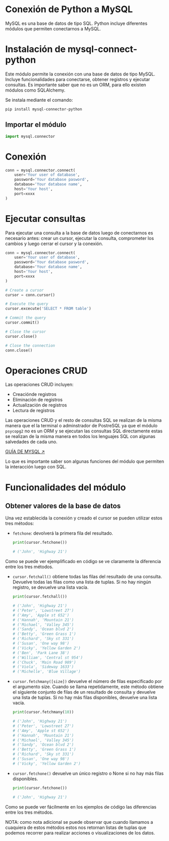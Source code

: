 # Conexión de Python a MySQL

MySQL es una base de datos de tipo SQL. Python incluye diferentes módulos que permiten conectarnos a MySQL.

# Instalación de mysql-connect-python

Este módulo permite la conexión con una base de datos de tipo MySQL. Incluye funcionalidades para conectarse, obtener registros y ejecutar consultas. Es importante saber que no es un ORM, para ello existen módulos como SQLAlchemy.

Se instala mediante el comando:
```shell 
pip install mysql-connector-python
```

## Importar el módulo

```python
import mysql.connector
```

# Conexión

```python
conn = mysql.connector.connect(
    user='Your user of database',
    password='Your database pasword',
    database='Your database name',
    host='Your host',
    port=xxxx
)
```

# Ejecutar consultas

Para ejecutar una consulta a la base de datos luego de conectarnos es necesario antes: crear un cursor, ejecutar la consulta, comprometer los cambios y luego cerrar el cursor y la conexión.

```python
conn = mysql.connector.connect(
    user='Your user of database',
    password='Your database pasword',
    database='Your database name',
    host='Your host',
    port=xxxx
)

# Create a cursor
cursor = conn.cursor()

# Execute the query
cursor.excecute('SELECT * FROM table')

# Commit the query
cursor.commit()

# Close the cursor
cursor.close()

# Close the connection
conn.close()
```


# Operaciones CRUD

Las operaciones CRUD incluyen:
* Creaciónde registros
* Eliminación de registros
* Actualización de registros
* Lectura de registros

Las operaciones CRUD y el resto de consultas SQL se realizan de la misma manera que el la terminal o adminstrador de PostreSQL ya que el módulo `psycopg2` no es un ORM y se ejecutan las consultas SQL directamente estas se realizan de la misma manera en todos los lenguajes SQL con algunas salvedades de cada uno. 

[GUÍA DE MYSQL ↗](https://github.com/AntuBoccalandro/Databases)

Lo que es importante saber son algunas funciones del módulo que permiten la interacción luego con SQL.

# Funcionalidades del módulo

## Obtener valores de la base de datos

Una vez establecida la conexión y creado el cursor se pueden utilizar estos tres métodos:

* `fetchone`: devolverá la primera fila del resultado.
  
    ```python
    print(cursor.fetchone())
    
    # ('John', 'Highway 21')
    ```

Como se puede ver ejemplificado en código se ve claramente la diferencia entre los tres métodos.

* `cursor.fetchall()` obtiene todas las filas del resultado de una consulta. Devuelve todas las filas como una lista de tuplas. Si no hay ningún registro, se devuelve una lista vacía.
  
    ```python
    print(cursor.fetchall())
    
    # ('John', 'Highway 21')
    # ('Peter', 'Lowstreet 27')
    # ('Amy', 'Apple st 652')
    # ('Hannah', 'Mountain 21')
    # ('Michael', 'Valley 345')
    # ('Sandy', 'Ocean blvd 2')
    # ('Betty', 'Green Grass 1')
    # ('Richard', 'Sky st 331')
    # ('Susan', 'One way 98')
    # ('Vicky', 'Yellow Garden 2')
    # ('Ben', 'Park Lane 38')
    # ('William', 'Central st 954')
    # ('Chuck', 'Main Road 989')
    # ('Viola', 'Sideway 1633')
    # ('Michelle', 'Blue Village') 
    ```

* `cursor.fetchmany([size])` devuelve el número de filas especificado por el argumento size. Cuando se llama repetidamente, este método obtiene el siguiente conjunto de filas de un resultado de consulta y devuelve una lista de tuplas. Si no hay más filas disponibles, devuelve una lista vacía.
  
    ```python
    print(cursor.fetchmany(10))
    
    # ('John', 'Highway 21')
    # ('Peter', 'Lowstreet 27')
    # ('Amy', 'Apple st 652')
    # ('Hannah', 'Mountain 21')
    # ('Michael', 'Valley 345')
    # ('Sandy', 'Ocean blvd 2')
    # ('Betty', 'Green Grass 1')
    # ('Richard', 'Sky st 331')
    # ('Susan', 'One way 98')
    # ('Vicky', 'Yellow Garden 2')
    ```


* `cursor.fetchone()` devuelve un único registro o None si no hay más filas disponibles.
    ```python
    print(cursor.fetchone())
    
    # ('John', 'Highway 21')
    ```

Como se puede ver fácilmente en los ejemplos de código las diferencias entre los tres métodos.

NOTA: como nota adicional se puede observar que cuando llamamos a cuaquiera de estos métodos estos nos retornan listas de tuplas que podemos recorrer para realizar acciones o visualizaciones de los datos.
